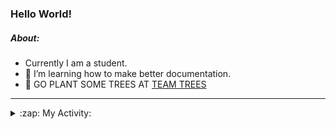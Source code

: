 ### Hello World!

##### About:
- Currently I am a student.
- 🌱 I’m learning how to make better documentation.
- 🌱 GO PLANT SOME TREES AT [TEAM TREES](https://teamtrees.org/)

---
<details>
  <summary>:zap: My Activity:</summary>
  
<!--START_SECTION:waka-->
![Code Time](http://img.shields.io/badge/Code%20Time-1%2C135%20hrs%2037%20mins-blue)

**I'm a Night 🦉** 

```text
🌞 Morning                1271 commits        ██░░░░░░░░░░░░░░░░░░░░░░░   08.79 % 
🌆 Daytime                5237 commits        █████████░░░░░░░░░░░░░░░░   36.22 % 
🌃 Evening                4160 commits        ███████░░░░░░░░░░░░░░░░░░   28.77 % 
🌙 Night                  3792 commits        ███████░░░░░░░░░░░░░░░░░░   26.22 % 
```
📅 **I'm Most Productive on Wednesday** 

```text
Monday                   2215 commits        ████░░░░░░░░░░░░░░░░░░░░░   15.32 % 
Tuesday                  1839 commits        ███░░░░░░░░░░░░░░░░░░░░░░   12.72 % 
Wednesday                3366 commits        ██████░░░░░░░░░░░░░░░░░░░   23.28 % 
Thursday                 1738 commits        ███░░░░░░░░░░░░░░░░░░░░░░   12.02 % 
Friday                   1397 commits        ██░░░░░░░░░░░░░░░░░░░░░░░   09.66 % 
Saturday                 1306 commits        ██░░░░░░░░░░░░░░░░░░░░░░░   09.03 % 
Sunday                   2599 commits        ████░░░░░░░░░░░░░░░░░░░░░   17.97 % 
```


📊 **This Week I Spent My Time On** 

```text
🔥 Editors: 
VS Code                  3 hrs 32 mins       █████████████████████████   100.00 % 

🐱‍💻 Projects: 
praise                   2 hrs 13 mins       ████████████████░░░░░░░░░   62.59 % 
gfg-frontend             1 hr 19 mins        █████████░░░░░░░░░░░░░░░░   37.41 % 
```


 Last Updated on 13/06/2023 16:08:40 UTC
<!--END_SECTION:waka-->
</details>
